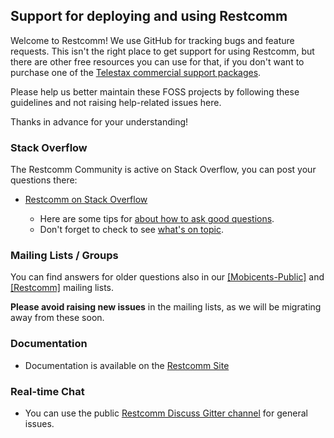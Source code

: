 ## Support for deploying and using Restcomm 

Welcome to Restcomm! We use GitHub for tracking bugs and feature requests. 
This isn't the right place to get support for using Restcomm, but there are other free resources you can use
for that, if you don't want to purchase one of the [Telestax commercial support packages](https://telestax.com/support/). 

Please help us better maintain these FOSS projects by following these guidelines and not raising help-related issues here. 

Thanks in advance for your understanding!

### Stack Overflow

The Restcomm Community is active on Stack Overflow, you can post your questions there: 

* [Restcomm on Stack Overflow](http://stackoverflow.com/questions/tagged/restcomm)

  * Here are some tips for [about how to ask good questions](http://stackoverflow.com/help/how-to-ask).
  * Don't forget to check to see [what's on topic](http://stackoverflow.com/help/on-topic).

### Mailing Lists / Groups

You can find answers for older questions also in our 
[[Mobicents-Public]](https://groups.google.com/forum/#!forum/mobicents-public) 
and [[Restcomm]](https://groups.google.com/forum/#!forum/restcomm) mailing lists. 

**Please avoid raising new issues** in the mailing lists, as we will be migrating away from these soon. 

### Documentation 

* Documentation is available on the [Restcomm Site](https://www.restcomm.com/docs/) 


### Real-time Chat

* You can use the public [Restcomm Discuss Gitter channel](https://gitter.im/RestComm/Restcomm-discuss) for general issues.



<!---
Inspired from https://github.com/kubernetes/kubernetes/blob/master/SUPPORT.md
--> 
